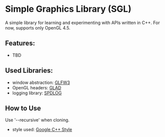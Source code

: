 
Simple Graphics Library (SGL)
=============================

A simple library for learning and experimenting with APIs written in C++.
For now, supports only OpenGL 4.5.

## Features:
* TBD

## Used Libraries:

* window abstraction: [GLFW3](https://github.com/glfw/glfw)
* OpenGL headers: [GLAD](https://glad.dav1d.de/)
* logging library: [SPDLOG](https://github.com/gabime/spdlog)

## How to Use

Use '--recursive' when cloning.
- style used: [Google C++ Style](https://google.github.io/styleguide/cppguide.html)

